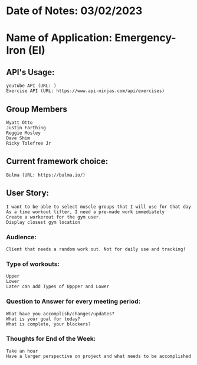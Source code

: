 # Date of Notes: 03/02/2023
# Name of Application: Emergency-Iron (EI)


## API's Usage:
    youtube API (URL: )
    Exercise API (URL: https://www.api-ninjas.com/api/exercises)

## Group Members
    Wyatt Otto
    Justin Farthing
    Reggie Mosley
    Dave Shim
    Ricky Tolefree Jr

## Current framework choice:
    Bulma (URL: https://bulma.io/)

## User Story:
    I want to be able to select muscle groups that I will use for that day
    As a time workout lifter, I need a pre-made work immediately
    Create a workerout for the gym user.
    Display closest gym location

### Audience:
    Client that needs a random work out. Not for daily use and tracking!

### Type of workouts:
    Upper
    Lower
    Later can add Types of Uppper and Lower

### Question to Answer for every meeting period:
    What have you accomplish/changes/updates?
    What is your goal for today?
    What is complete, your blockers?

### Thoughts for End of the Week:
    Take an hour
    Have a larger perspective on project and what needs to be accomplished